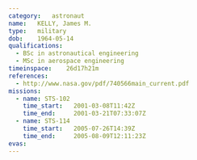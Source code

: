 ```yaml
---
category:	astronaut
name:	KELLY, James M.
type:	military
dob:	1964-05-14
qualifications:
  - BSc in astronautical engineering
  - MSc in aerospace engineering
timeinspace:	26d17h21m
references:
  - http://www.nasa.gov/pdf/740566main_current.pdf
missions:
  - name: STS-102
    time_start:   2001-03-08T11:42Z
    time_end:     2001-03-21T07:33:07Z
  - name: STS-114
    time_start:   2005-07-26T14:39Z
    time_end:     2005-08-09T12:11:23Z
evas:
---
```

